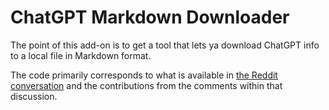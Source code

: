 # ChatGPT Markdown Downloader

The point of this add-on is to get a tool that lets ya download ChatGPT info to a local file in Markdown format.

The code primarily corresponds to what is available in [the Reddit conversation](https://www.reddit.com/r/ChatGPT/comments/zm237o/save_your_chatgpt_conversation_as_a_markdown_file/) and the contributions from the comments within that discussion.

